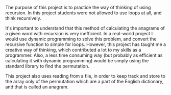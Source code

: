 The purpose of this project is to practice the way of thinking of using recursion.
In this project students were not allowed to use loops at all, and think recursively. 

It's important to understand that this method of calculating the anagrams of a given word with recursion is very inefficient. In a real-world project I would use dynamic programming to solve this problem, and convert the recursive function to simple for loops. However, this project has taught me a creative way of thinking, which contributed a lot to my skills as a programmer. Also, a less time consuming way (but probably as efficient as calculating it with dynamic programming) would be simply using the standard library to find the permutation.

This project also uses reading from a file, in order to keep track and store to the array only of the permutation which are a part of the English dictionary, and that is called an anagram. 
